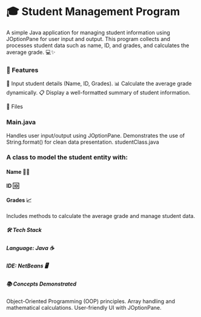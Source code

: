 
# 🎓 Student Management Program

A simple Java application for managing student information using JOptionPane for user input and output. This program collects and processes student data such as name, ID, and grades, and calculates the average grade. 💻✨

### 🚀 Features
📝 Input student details (Name, ID, Grades).
📊 Calculate the average grade dynamically.
📋 Display a well-formatted summary of student information.

📂 Files
### Main.java

Handles user input/output using JOptionPane.
Demonstrates the use of String.format() for clean data presentation.
studentClass.java

### A class to model the student entity with:
#### Name 🧑‍🎓
#### ID 🆔
#### Grades 📈

Includes methods to calculate the average grade and manage student data.

##### 🛠️ Tech Stack
##### Language: Java ☕
##### IDE: NetBeans 🖥️

##### 📚 Concepts Demonstrated
Object-Oriented Programming (OOP) principles.
Array handling and mathematical calculations.
User-friendly UI with JOptionPane.
